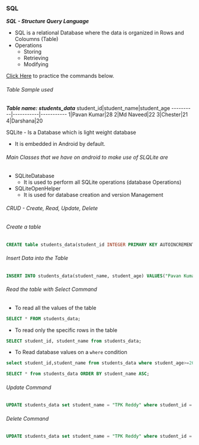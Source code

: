 ### SQL
***SQL - Structure Query Language***
- SQL is a relational Database where the data is organized in Rows and Coloumns (Table)
- Operations
  - Storing
  - Retrieving
  - Modifying

[Click Here](https://sqliteonline.com/) to practice the commands below.

###### Table Sample used 
***Table name: students_data***
student_id|student_name|student_age
----------|-----------|-----------
1|Pavan Kumar|28
2|Md Naveed|22
3|Chester|21
4|Darshana|20
  
SQLite - Is a Database which is light weight database
- It is embedded in Android by default.

###### Main Classes that we have on android to make use of SLQLite are
- SQLiteDatabase
    - It is used to perform all SQLite operations (database Operations)
- SQLiteOpenHelper
    - It is used for database creation and version Management

###### CRUD - Create, Read, Update, Delete
###### Create a table
```SQL
CREATE table students_data(student_id INTEGER PRIMARY KEY AUTOINCREMENT, student_name TEXT, student_age INTEGER);
```

###### Insert Data into the Table
```SQL
INSERT INTO students_data(student_name, student_age) VALUES("Pavan Kumar", "30");
```

###### Read the table with Select Command
- To read all the values of the table
```SQL
SELECT * FROM students_data;
```
- To read only the specific rows in the table
```SQL
SELECT student_id, student_name from students_data;
```
- To Read database values on a ```where``` condition
```SQL
select student_id,student_name from students_data where student_age>=26;
```

```SQL
SELECT * from students_data ORDER BY student_name ASC;
```

###### Update Command
```SQL
UPDATE students_data set student_name = "TPK Reddy" where student_id = 1;
```

###### Delete Command
```SQL
UPDATE students_data set student_name = "TPK Reddy" where student_id = 1;
```


